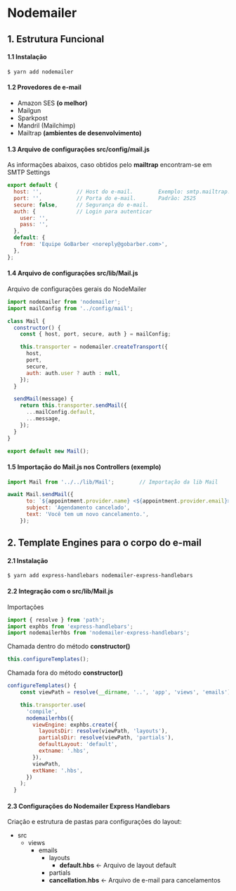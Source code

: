 # Nodemailer

## 1. Estrutura Funcional

#### 1.1 Instalação
`$ yarn add nodemailer`

#### 1.2 Provedores de e-mail
* Amazon SES **(o melhor)**
* Mailgun
* Sparkpost
* Mandril (Mailchimp)
* Mailtrap **(ambientes de desenvolvimento)**

#### 1.3 Arquivo de configurações src/config/mail.js
As informações abaixos, caso obtidos pelo **mailtrap** encontram-se em SMTP Settings

```js
export default {
  host: '',           // Host do e-mail.        Exemplo: smtp.mailtrap.io
  port: '',           // Porta do e-mail.       Padrão: 2525
  secure: false,      // Segurança do e-mail.
  auth: {             // Login para autenticar
    user: '',
    pass: '',
  },
  default: {
    from: 'Equipe GoBarber <noreply@gobarber.com>',
  },
};
```
#### 1.4 Arquivo de configurações src/lib/Mail.js
Arquivo de configurações gerais do NodeMailer

```js
import nodemailer from 'nodemailer';
import mailConfig from '../config/mail';

class Mail {
  constructor() {
    const { host, port, secure, auth } = mailConfig;

    this.transporter = nodemailer.createTransport({
      host,
      port,
      secure,
      auth: auth.user ? auth : null,
    });
  }

  sendMail(message) {
    return this.transporter.sendMail({
      ...mailConfig.default,
      ...message,
    });
  }
}

export default new Mail();
```

#### 1.5 Importação do Mail.js nos Controllers (exemplo)
```js
import Mail from '../../lib/Mail';        // Importação da lib Mail

await Mail.sendMail({
      to: `${appointment.provider.name} <${appointment.provider.email}>`,
      subject: 'Agendamento cancelado',
      text: 'Você tem um novo cancelamento.',
    });
```

## 2. Template Engines para o corpo do e-mail

#### 2.1 Instalação
`$ yarn add express-handlebars nodemailer-express-handlebars `

#### 2.2 Integração com o src/lib/Mail.js

Importações
```js
import { resolve } from 'path';
import exphbs from 'express-handlebars';
import nodemailerhbs from 'nodemailer-express-handlebars';
```

Chamada dentro do método **constructor()**
```js
this.configureTemplates();
```

Chamada fora do método **constructor()**
```js
configureTemplates() {
    const viewPath = resolve(__dirname, '..', 'app', 'views', 'emails');

    this.transporter.use(
      'compile',
      nodemailerhbs({
        viewEngine: exphbs.create({
          layoutsDir: resolve(viewPath, 'layouts'),
          partialsDir: resolve(viewPath, 'partials'),
          defaultLayout: 'default',
          extname: '.hbs',
        }),
        viewPath,
        extName: '.hbs',
      })
    );
  }
```

#### 2.3 Configurações do Nodemailer Express Handlebars
Criação e estrutura de pastas para configurações do layout:

* src
  * views
    * emails
      * layouts
        * **default.hbs** <- Arquivo  de layout default
      * partials
      * **cancellation.hbs** <- Arquivo de e-mail para cancelamentos
